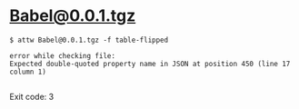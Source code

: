 # Babel@0.0.1.tgz

```
$ attw Babel@0.0.1.tgz -f table-flipped

error while checking file:
Expected double-quoted property name in JSON at position 450 (line 17 column 1)


```

Exit code: 3